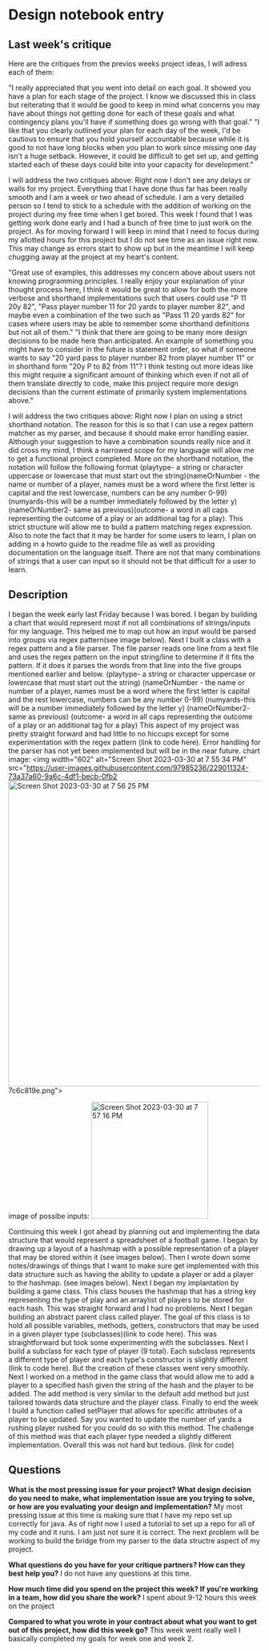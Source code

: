 # Design notebook entry

## Last week's critique
Here are the critiques from the previos weeks project ideas, I will adress each of them:

"I really appreciated that you went into detail on each goal. It showed you have a plan for each stage of the project. I know we discussed this in class but reiterating that it would be good to keep in mind what concerns you may have about things not getting done for each of these goals and what contingency plans you'll have if something does go wrong with that goal."
"I like that you clearly outlined your plan for each day of the week, I'd be cautious to ensure that you hold yourself accountable because while it is good to not have long blocks when you plan to work since missing one day isn't a huge setback. However, it could be difficult to get set up, and getting started each of these days could bite into your capacity for development."

I will address the two critiques above: Right now I don't see any delays or walls for my project. Everything that I have done thus far has been really smooth and I am a week or two ahead of schedule. I am a very detailed person so I tend to stick to a schedule with the addition of working on the project during my free time when I get bored. This week I found that I was getting work done early and I had a bunch of free time to just work on the project. As for moving forward I will keep in mind that I need to focus during my allotted hours for this project but I do not see time as an issue right now. This may change as errors start to show up but in the meantime I will keep chugging away at the project at my heart's content. 

"Great use of examples, this addresses my concern above about users not knowing programming principles. I really enjoy your explanation of your thought process here, I think it would be great to allow for both the more verbose and shorthand implementations such that users could use "P 11 20y 82", "Pass player number 11 for 20 yards to player number 82", and maybe even a combination of the two such as "Pass 11 20 yards 82" for cases where users may be able to remember some shorthand definitions but not all of them."
"I think that there are going to be many more design decisions to be made here than anticipated. An example of something you might have to consider in the future is statement order, so what if someone wants to say "20 yard pass to player number 82 from player number 11" or in shorthand form "20y P to 82 from 11"? I think testing out more ideas like this might require a significant amount of thinking which even if not all of them translate directly to code, make this project require more design decisions than the current estimate of primarily system implementations above."

I will address the two critiques above: Right now I plan on using a strict shorthand notation. The reason for this is so that I can use a regex pattern matcher as my parser, and because it should make error handling easier. Although your suggestion to have a combination sounds really nice and it did cross my mind, I think a narrowed scope for my language will allow me to get a functional project completed. More on the shorthand notation, the notation will follow the following format (playtype- a string or character uppercase or lowercase that must start out the string)(nameOrNumber - the name or number of a player, names must be a word where the first letter is capital and the rest lowercase, numbers can be any number 0-99)(numyards-this will be a number immediately followed by the letter y)(nameOrNumber2- same as previous)(outcome- a word in all caps representing the outcome of a play or an additional tag for a play). This strict structure will allow me to build a pattern matching regex expression. Also to note the fact that it may be harder for some users to learn, I plan on adding in a howto guide to the readme file as well as providing documentation on the language itself. There are not that many combinations of strings that a user can input so it should not be that difficult for a user to learn. 

## Description

I began the week early last Friday because I was bored. I began by building a chart that would represent most if not all combinations of strings/inputs for my language. This helped me to map out how an input would be parsed into groups via regex pattern(see image below). Next I built a class with a regex pattern and a file parser. The file parser reads one line from a text file and uses the regex pattern on the input string/line to determine if it fits the pattern. If it does it parses the words from that line into the five groups mentioned earlier and below. 
(playtype- a string or character uppercase or lowercase that must start out the string)
(nameOrNumber - the name or number of a player, names must be a word where the first letter is capital and the rest lowercase, numbers can be any number 0-99)
(numyards-this will be a number immediately followed by the letter y)
(nameOrNumber2- same as previous)
(outcome- a word in all caps representing the outcome of a play or an additional tag for a play)
This aspect of my project was pretty straight forward and had little to no hiccups except for some experimentation with the regex pattern (link to code here). Error handling for the parser has not yet been implemented but will be in the near future.
chart image:
<img width="602" alt="Screen Shot 2023-03-30 at 7 55 34 PM" src="https://user-images.githubusercontent.com/97985236/229011324-73a37a60-9a6c-4df1-becb-0fb2
<img width="609" alt="Screen Shot 2023-03-30 at 7 56 25 PM" src="https://user-images.githubusercontent.com/97985236/229011458-dc9f8c81-b94c-42b0-9ea6-41e305c15878.png">
7c6c819e.png">

image of possibe inputs:
<img width="233" alt="Screen Shot 2023-03-30 at 7 57 16 PM" src="https://user-images.githubusercontent.com/97985236/229011588-d87b5cbd-4055-46f5-9c0d-92ce86e1a7dc.png">

Continuing this week I got ahead by planning out and implementing the data structure that would represent a spreadsheet of a football game. I began by drawing up a layout of a hashmap with a possible representation of a player that may be stored within it (see images below). Then I wrote down some notes/drawings of things that I want to make sure get implemented with this data structure such as having the ability to update a player or add a player to the hashmap. (see images below). Next I began my implantation by building a game class. This class houses the hashmap that has a string key representing the type of play and an arraylist of players to be stored for each hash. This was straight forward and I had no problems. Next I began building an abstract parent class called player. The goal of this class is to hold all possible variables, methods, getters, constructors that may be used in a given player type (subclasses)(link to code here). This was straightforward but took some experimenting with the subclasses. Next I build a subclass for each type of player (9 total). Each subclass represents a different type of player and each type's constructor is slightly different (link to code here). But the creation of these classes went very smoothly. Next I worked on a method in the game class that would allow me to add a player to a specified hash given the string of the hash and the player to be added. The add method is very similar to the default add method but just tailored towards data structure and the player class. Finally to end the week I build a function called setPlayer that allows for specific attributes of a player to be updated. Say you wanted to update the number of yards a rushing player rushed for you could do so with this method. The challenge of this method was that each player type needed a slightly different implementation. Overall this was not hard but tedious. (link for code) 

## Questions

**What is the most pressing issue for your project? What design decision do
you need to make, what implementation issue are you trying to solve, or how
are you evaluating your design and implementation?**
My most pressing issue at this time is making sure that I have my repo set up correctly for java. As of right now I used a tutorial to set up a repo for all of my code and it runs. I am just not sure it is correct. The next problem will be working to build the bridge from my parser to the data structre aspect of my project. 

**What questions do you have for your critique partners? How can they best help
you?**
I do not have any questions at this time.

**How much time did you spend on the project this week? If you're working in a
team, how did you share the work?**
I spent about 9-12 hours this week on the project

**Compared to what you wrote in your contract about what you want to get out of this
project, how did this week go?**
This week went really well I basically completed my goals for week one and week 2. 
